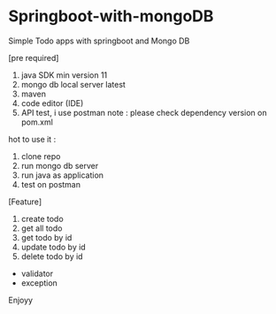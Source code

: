 # Springboot-with-mongoDB

Simple Todo apps with springboot and Mongo DB

[pre required]
1. java SDK min version 11
2. mongo db local server latest
3. maven
4. code editor (IDE)
5. API test, i use postman
note : please check dependency version on pom.xml

hot to use it :
1. clone repo
2. run mongo db server
3. run java as application
4. test on postman

[Feature]
1. create todo
2. get all todo
3. get todo by id
4. update todo by id
5. delete todo by id
- validator
- exception

Enjoyy